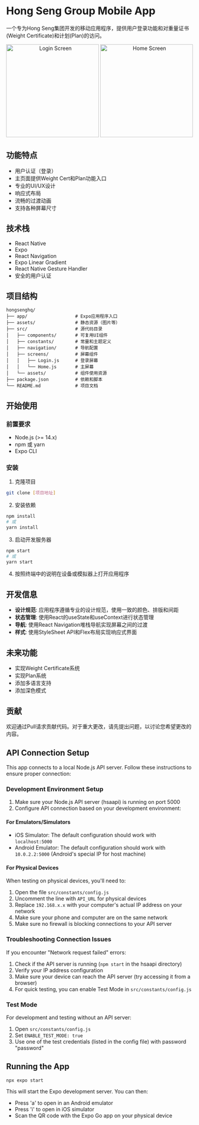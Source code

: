 # Hong Seng Group Mobile App

一个专为Hong Seng集团开发的移动应用程序，提供用户登录功能和对重量证书(Weight Certificate)和计划(Plan)的访问。

<div align="center">
  <img src="./screenshots/login.jpg" alt="Login Screen" width="250" />
  <img src="./screenshots/home.jpg" alt="Home Screen" width="250" />
</div>

## 功能特点

- 用户认证（登录）
- 主页面提供Weight Cert和Plan功能入口
- 专业的UI/UX设计
- 响应式布局
- 流畅的过渡动画
- 支持各种屏幕尺寸

## 技术栈

- React Native
- Expo
- React Navigation
- Expo Linear Gradient
- React Native Gesture Handler
- 安全的用户认证

## 项目结构

```
hongsenghq/
├── app/                  # Expo应用程序入口
├── assets/               # 静态资源（图片等）
├── src/                  # 源代码目录
│   ├── components/       # 可复用UI组件
│   ├── constants/        # 常量和主题定义
│   ├── navigation/       # 导航配置
│   ├── screens/          # 屏幕组件
│   │   ├── Login.js      # 登录屏幕
│   │   └── Home.js       # 主屏幕
│   └── assets/           # 组件使用资源
├── package.json          # 依赖和脚本
└── README.md             # 项目文档
```

## 开始使用

### 前置要求

- Node.js (>= 14.x)
- npm 或 yarn
- Expo CLI

### 安装

1. 克隆项目
```bash
git clone [项目地址]
```

2. 安装依赖
```bash
npm install
# 或
yarn install
```

3. 启动开发服务器
```bash
npm start
# 或
yarn start
```

4. 按照终端中的说明在设备或模拟器上打开应用程序

## 开发信息

- **设计规范**: 应用程序遵循专业的设计规范，使用一致的颜色、排版和间距
- **状态管理**: 使用React的useState和useContext进行状态管理
- **导航**: 使用React Navigation堆栈导航实现屏幕之间的过渡
- **样式**: 使用StyleSheet API和Flex布局实现响应式界面

## 未来功能

- 实现Weight Certificate系统
- 实现Plan系统
- 添加多语言支持
- 添加深色模式

## 贡献

欢迎通过Pull请求贡献代码。对于重大更改，请先提出问题，以讨论您希望更改的内容。

## API Connection Setup

This app connects to a local Node.js API server. Follow these instructions to ensure proper connection:

### Development Environment Setup

1. Make sure your Node.js API server (hsaapi) is running on port 5000
2. Configure API connection based on your development environment:

#### For Emulators/Simulators

- iOS Simulator: The default configuration should work with `localhost:5000`
- Android Emulator: The default configuration should work with `10.0.2.2:5000` (Android's special IP for host machine)

#### For Physical Devices

When testing on physical devices, you'll need to:

1. Open the file `src/constants/config.js`
2. Uncomment the line with `API_URL` for physical devices
3. Replace `192.168.x.x` with your computer's actual IP address on your network
4. Make sure your phone and computer are on the same network
5. Make sure no firewall is blocking connections to your API server

### Troubleshooting Connection Issues

If you encounter "Network request failed" errors:

1. Check if the API server is running (`npm start` in the hsaapi directory)
2. Verify your IP address configuration
3. Make sure your device can reach the API server (try accessing it from a browser)
4. For quick testing, you can enable Test Mode in `src/constants/config.js`

### Test Mode

For development and testing without an API server:

1. Open `src/constants/config.js`
2. Set `ENABLE_TEST_MODE: true`
3. Use one of the test credentials (listed in the config file) with password "password"

## Running the App

```
npx expo start
```

This will start the Expo development server. You can then:
- Press 'a' to open in an Android emulator
- Press 'i' to open in iOS simulator 
- Scan the QR code with the Expo Go app on your physical device
